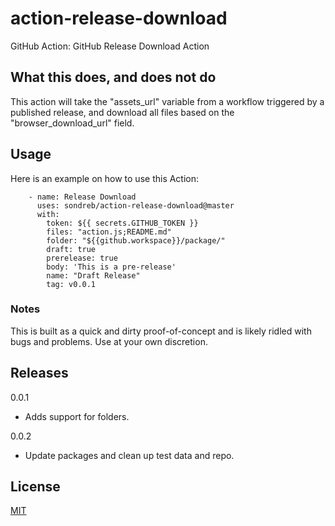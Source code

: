 # action-release-download

GitHub Action: GitHub Release Download Action

## What this does, and does not do

This action will take the "assets_url" variable from a workflow triggered by a published release, and download all files based on the "browser_download_url" field.

## Usage

Here is an example on how to use this Action:

```
    - name: Release Download
      uses: sondreb/action-release-download@master
      with:
        token: ${{ secrets.GITHUB_TOKEN }}
        files: "action.js;README.md"
        folder: "${{github.workspace}}/package/"
        draft: true
        prerelease: true
        body: 'This is a pre-release'
        name: "Draft Release"
        tag: v0.0.1
```

### Notes

This is built as a quick and dirty proof-of-concept and is likely ridled with bugs and problems. Use at your own discretion.

## Releases

0.0.1

- Adds support for folders.

0.0.2

- Update packages and clean up test data and repo.

## License

[MIT](LICENSE)